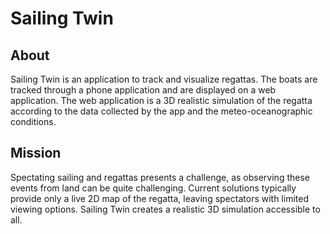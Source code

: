 # Sailing Twin

## About
Sailing Twin is an application to track and visualize regattas. The boats are tracked through a phone application and are displayed on a web application. The web application is a 3D realistic simulation of the regatta according to the data collected by the app and the meteo-oceanographic conditions.

## Mission
Spectating sailing and regattas presents a challenge, as observing these events from land can be quite challenging. Current solutions typically provide only a live 2D map of the regatta, leaving spectators with limited viewing options. Sailing Twin creates a realistic 3D simulation accessible to all.
